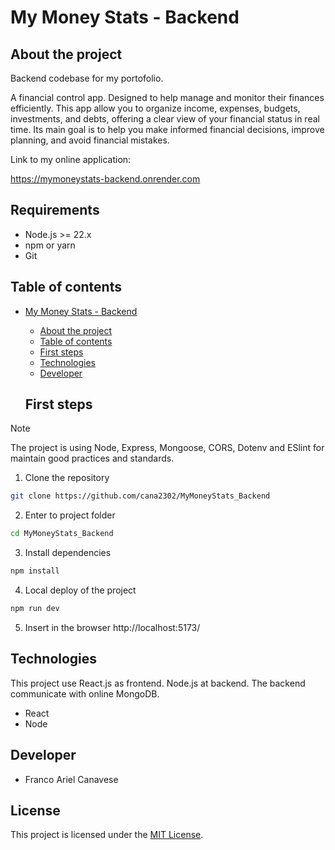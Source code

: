 # My Money Stats - Backend

## About the project

Backend codebase for my portofolio.

A financial control app. Designed to help manage and monitor their finances efficiently. This app allow you to organize income, expenses, budgets, investments, and debts, offering a clear view of your financial status in real time. Its main goal is to help you make informed financial decisions, improve planning, and avoid financial mistakes.

Link to my online application:

https://mymoneystats-backend.onrender.com

## Requirements

-   Node.js >= 22.x
-   npm or yarn
-   Git

## Table of contents

- [My Money Stats - Backend](#my-money-stats-backend)
  - [About the project](#about-the-project)
  - [Table of contents](#table-of-contents)
  - [First steps](#first-steps)
  - [Technologies](#technologies)
  - [Developer](#developer)

  ## First steps

> [!NOTE]
> The project is using Node, Express, Mongoose, CORS, Dotenv and ESlint for maintain good practices and standards.

1. Clone the repository

```bash
git clone https://github.com/cana2302/MyMoneyStats_Backend
```

2. Enter to project folder

```bash
cd MyMoneyStats_Backend
```

3. Install dependencies

```bash
npm install
```

4. Local deploy of the project

```bash
npm run dev
```

5. Insert in the browser http://localhost:5173/

## Technologies

This project use React.js as frontend. 
Node.js at backend. 
The backend communicate with online MongoDB.

- React
- Node

## Developer

- Franco Ariel Canavese

## License

This project is licensed under the [MIT License](LICENSE).

